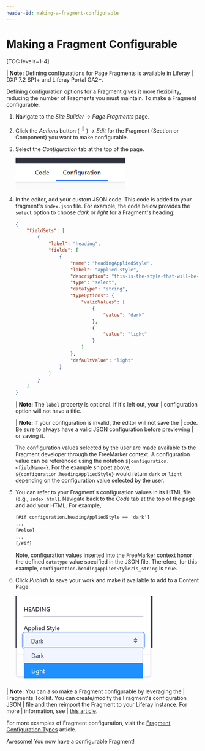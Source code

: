 ```yaml
---
header-id: making-a-fragment-configurable
---
```


# Making a Fragment Configurable

[TOC levels=1-4]

| **Note:** Defining configurations for Page Fragments is available in Liferay
| DXP 7.2 SP1+ and Liferay Portal GA2+.

Defining configuration options for a Fragment gives it more flexibility,
reducing the number of Fragments you must maintain. To make a Fragment
configurable,

1.  Navigate to the *Site Builder* &rarr; *Page Fragments* page.

2.  Click the *Actions* button (![Actions](../../../images/icon-actions.png))
    &rarr; *Edit* for the Fragment (Section or Component) you want to make
    configurable.

3.  Select the *Configuration* tab at the top of the page.

    ![Figure 1: Switch from the Code tab to the Configuration tab to create your configuration logic.](../../../images/fragment-config-tab.png)

4.  In the editor, add your custom JSON code. This code is added to your
    fragment's `index.json` file. For example, the code below provides the
    `select` option to choose *dark* or *light* for a Fragment's heading:

    ```json
    {
        "fieldSets": [
            {
                "label": "heading",
                "fields": [
                    {
                        "name": "headingAppliedStyle",
                        "label": "applied-style",
                        "description": "this-is-the-style-that-will-be-applied",
                        "type": "select",
                        "dataType": "string",
                        "typeOptions": {
                            "validValues": [
                                {
                                    "value": "dark"
                                },
                                {
                                    "value": "light"
                                }
                            ]
                        },
                        "defaultValue": "light"
                    }
                ]
            }
        ]
    }
    ```

    | **Note:** The `label` property is optional. If it's left out, your
    | configuration option will not have a title.

    | **Note:** If your configuration is invalid, the editor will not save the
    | code. Be sure to always have a valid JSON configuration before previewing
    | or saving it.

    The configuration values selected by the user are made available to the
    Fragment developer through the FreeMarker context. A configuration value can
    be referenced using the notation `${configuration.<fieldName>}`. For the
    example snippet above, `${configuration.headingAppliedStyle}` would return
    `dark` or `light` depending on the configuration value selected by the user.

5.  You can refer to your Fragment's configuration values in its HTML file
    (e.g., `index.html`). Navigate back to the *Code* tab at the top of the
    page and add your HTML. For example,

    ```html
    [#if configuration.headingAppliedStyle == 'dark']
    ...
    [#else]
    ...
    [/#if]
    ```

    Note, configuration values inserted into the FreeMarker context honor the
    defined `datatype` value specified in the JSON file. Therefore, for this
    example, `configuration.headingAppliedStyle?is_string` is `true`.

6.  Click *Publish* to save your work and make it available to add to a Content 
    Page.

    ![Figure 2: You can click your Fragment to view its configuration options.](../../../images/fragment-lang-keys.png)

| **Note:** You can also make a Fragment configurable by leveraging the
| Fragments Toolkit. You can create/modify the Fragment's configuration JSON
| file and then reimport the Fragment to your Liferay instance. For more
| information, see
| [this article](/docs/7-2/frameworks/-/knowledge_base/f/page-fragments-desktop-tools).

For more examples of Fragment configuration, visit the
[Fragment Configuration Types](/docs/7-2/reference/-/knowledge_base/r/fragment-configuration-types)
article.

Awesome! You now have a configurable Fragment!
